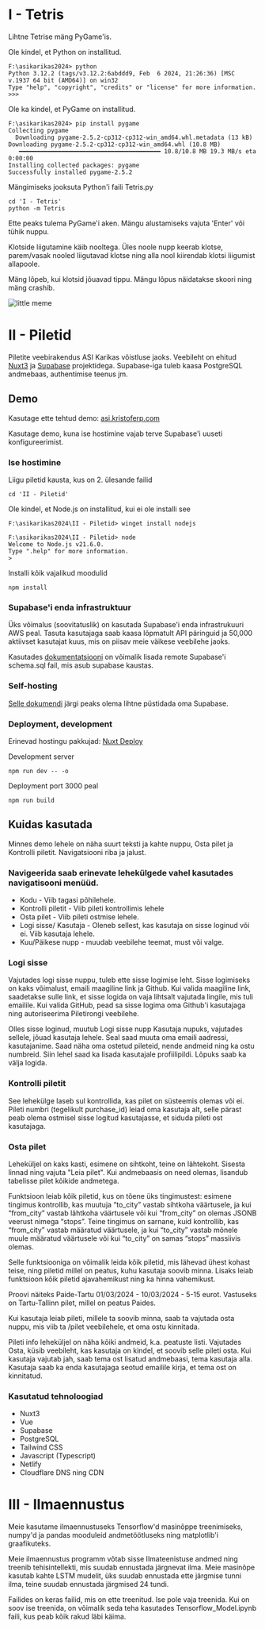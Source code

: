 # I - Tetris
Lihtne Tetrise mäng PyGame'is.

Ole kindel, et Python on installitud.
```
F:\asikarikas2024> python
Python 3.12.2 (tags/v3.12.2:6abddd9, Feb  6 2024, 21:26:36) [MSC v.1937 64 bit (AMD64)] on win32
Type "help", "copyright", "credits" or "license" for more information.
>>>
```
Ole ka kindel, et PyGame on installitud.
```
F:\asikarikas2024> pip install pygame
Collecting pygame
  Downloading pygame-2.5.2-cp312-cp312-win_amd64.whl.metadata (13 kB)
Downloading pygame-2.5.2-cp312-cp312-win_amd64.whl (10.8 MB)
   ━━━━━━━━━━━━━━━━━━━━━━━━━━━━━━━━━━━━━━━━ 10.8/10.8 MB 19.3 MB/s eta 0:00:00
Installing collected packages: pygame
Successfully installed pygame-2.5.2
```
Mängimiseks jooksuta Python'i faili Tetris.py
```
cd 'I - Tetris'
python -m Tetris
```
Ette peaks tulema PyGame'i aken. Mängu alustamiseks vajuta 'Enter' või tühik nuppu.

Klotside liigutamine käib nooltega. Üles noole nupp keerab klotse, parem/vasak nooled liigutavad klotse ning alla nool kiirendab klotsi liigumist allapoole.

Mäng lõpeb, kui klotsid jõuavad tippu. Mängu lõpus näidatakse skoori ning mäng crashib.

![little meme](https://preview.redd.it/newtogithub-v0-lt632wr1jbjc1.png?auto=webp&s=4b2593c4308c3f7a827f5c0053df960e9bfc4c69)

# II - Piletid
Piletite veebirakendus ASI Karikas võistluse jaoks.
Veebileht on ehitud [Nuxt3](https://nuxt.com) ja [Supabase](https://supabase.com) projektidega.
Supabase-iga tuleb kaasa PostgreSQL andmebaas, authentimise teenus jm.

## Demo
Kasutage ette tehtud demo:
[asi.kristoferp.com](https://asi.kristoferp.com)

Kasutage demo, kuna ise hostimine vajab terve Supabase'i uuseti konfigureerimist. 

### Ise hostimine

Liigu piletid kausta, kus on 2. ülesande failid
```
cd 'II - Piletid'
```

Ole kindel, et Node.js on installitud, kui ei ole installi see
```
F:\asikarikas2024\II - Piletid> winget install nodejs
```

```
F:\asikarikas2024\II - Piletid> node
Welcome to Node.js v21.6.0.
Type ".help" for more information.
>
```

Installi kõik vajalikud moodulid
```
npm install
```
### Supabase'i enda infrastruktuur
Üks võimalus (soovitatuslik) on kasutada Supabase'i enda infrastrukuuri AWS peal. Tasuta kasutajaga saab kaasa lõpmatult API päringuid ja 50,000 aktiivset kasutajat kuus, mis on piisav meie väikese veebilehe jaoks.

Kasutades [dokumentatsiooni](https://supabase.com/docs/reference/cli/supabase-db) on võimalik lisada remote Supabase'i schema.sql fail, mis asub supabase kaustas.

### Self-hosting
[Selle dokumendi](https://supabase.com/docs/guides/self-hosting) järgi peaks olema lihtne püstidada oma Supabase.

### Deployment, development
Erinevad hostingu pakkujad: [Nuxt Deploy](https://nuxt.com/deploy)

Development server
```
npm run dev -- -o
```

Deployment port 3000 peal
```
npm run build
```


## Kuidas kasutada

Minnes demo lehele on näha suurt teksti ja kahte nuppu, Osta pilet ja Kontrolli piletit. Navigatsiooni riba ja jalust.

### Navigeerida saab erinevate lehekülgede vahel kasutades navigatisooni menüüd. 

- Kodu - Viib tagasi põhilehele.
- Kontrolli piletit - Viib pileti kontrollimis lehele
- Osta pilet - Viib pileti ostmise lehele.
- Logi sisse/ Kasutaja - Oleneb sellest, kas kasutaja on sisse loginud või ei. Viib kasutaja lehele.
- Kuu/Päikese nupp - muudab veebilehe teemat, must või valge.

### Logi sisse
Vajutades logi sisse nuppu, tuleb ette sisse logimise leht. Sisse logimiseks on kaks võimalust, emaili maagiline link ja Github. Kui valida maagiline link, saadetakse sulle link, et sisse logida on vaja lihtsalt vajutada lingile, mis tuli emailile. Kui valida GitHub, pead sa sisse logima oma Github'i kasutajaga ning autoriseerima Piletirongi veebilehe.

Olles sisse loginud, muutub Logi sisse nupp Kasutaja nupuks, vajutades sellele, jõuad kasutaja lehele. Seal saad muuta oma emaili aadressi, kasutajanime. Saad näha oma ostetud pileteid, nende andmeid ning ka ostu numbreid. Siin lehel saad ka lisada kasutajale profiilipildi. Lõpuks saab ka välja logida.

### Kontrolli piletit
See lehekülge laseb sul kontrollida, kas pilet on süsteemis olemas või ei. Pileti numbri (tegelikult purchase_id) leiad oma kasutaja alt, selle pärast peab olema ostmisel sisse logitud kasutajasse, et siduda pileti ost kasutajaga.

### Osta pilet
Leheküljel on kaks kasti, esimene on sihtkoht, teine on lähtekoht. Sisesta linnad ning vajuta "Leia pilet". Kui andmebaasis on need olemas, lisandub tabelisse pilet kõikide andmetega. 

Funktsioon leiab kõik piletid, kus on tõene üks tingimustest: esimene tingimus kontrollib, kas muutuja “to_city” vastab sihtkoha väärtusele, ja kui “from_city” vastab lähtkoha väärtusele või kui “from_city” on olemas JSONB veerust nimega “stops”. Teine tingimus on sarnane, kuid kontrollib, kas “from_city” vastab määratud väärtusele, ja kui “to_city” vastab mõnele muule määratud väärtusele või kui “to_city” on samas “stops” massiivis olemas. 

Selle funktsiooniga on võimalik leida kõik piletid, mis lähevad ühest kohast teise, ning piletid millel on peatus, kuhu kasutaja soovib minna. Lisaks leiab funktsioon kõik piletid ajavahemikust ning ka hinna vahemikust.

Proovi näiteks Paide-Tartu 01/03/2024 - 10/03/2024 - 5-15 eurot.
Vastuseks on Tartu-Tallinn pilet, millel on peatus Paides.

Kui kasutaja leiab pileti, millele ta soovib minna, saab ta vajutada osta nuppu, mis viib ta /pilet veebilehele, et oma ostu kinnitada.

Pileti info leheküljel on näha kõiki andmeid, k.a. peatuste listi. Vajutades Osta, küsib veebileht, kas kasutaja on kindel, et soovib selle pileti osta. Kui kasutaja vajutab jah, saab tema ost lisatud andmebaasi, tema kasutaja alla. Kasutaja saab ka enda kasutajaga seotud emailile kirja, et tema ost on kinnitatud.

### Kasutatud tehnoloogiad

- Nuxt3
- Vue
- Supabase
- PostgreSQL
- Tailwind CSS
- Javascript (Typescript)
- Netlify
- Cloudflare DNS ning CDN


# III - Ilmaennustus
Meie kasutame ilmaennustuseks Tensorflow'd masinõppe treenimiseks, numpy'd ja pandas mooduleid andmetöötluseks ning matplotlib'i graafikuteks.

Meie ilmaennustus programm võtab sisse Ilmateenistuse andmed ning treenib tehisintellekti, mis suudab ennustada järgnevat ilma. Meie masinõpe kasutab kahte LSTM mudelit, üks suudab ennustada ette järgmise tunni ilma, teine suudab ennustada järgmised 24 tundi.

Failides on keras failid, mis on ette treenitud. Ise pole vaja treenida. Kui on soov ise treenida, on võimalik seda teha kasutades Tensorflow_Model.ipynb faili, kus peab kõik rakud läbi käima.


